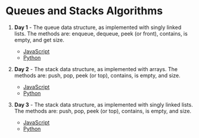 # Queues and Stacks Algorithms

1. **Day 1** - The queue data structure, as implemented with singly linked lists. The methods are: enqueue, dequeue, peek (or front), contains, is empty, and get size.
    - [JavaScript](https://github.com/narcisolobo/march_python_lectures/blob/main/algos/queuesAndStacks/w3d1_slQueue.js)
    - [Python](https://github.com/narcisolobo/march_python_lectures/blob/main/algos/queuesAndStacks/w3d1_slqueue.py)

2. **Day 2** - The stack data structure, as implemented with arrays. The methods are: push, pop, peek (or top), contains, is empty, and size.
    - [JavaScript](https://github.com/narcisolobo/march_python_lectures/blob/main/algos/queuesAndStacks/w3d2_arrStacks.js)
    - [Python](https://github.com/narcisolobo/march_python_lectures/blob/main/algos/queuesAndStacks/w3d2_arr_stacks.py)

3. **Day 3** - The stack data structure, as implemented with singly linked lists. The methods are: push, pop, peek (or top), contains, is empty, and size.
    - [JavaScript](https://github.com/narcisolobo/march_python_lectures/blob/main/algos/queuesAndStacks/w3d3_slStacks.js)
    - [Python](https://github.com/narcisolobo/march_python_lectures/blob/main/algos/queuesAndStacks/w3d3_sl_stacks.py)